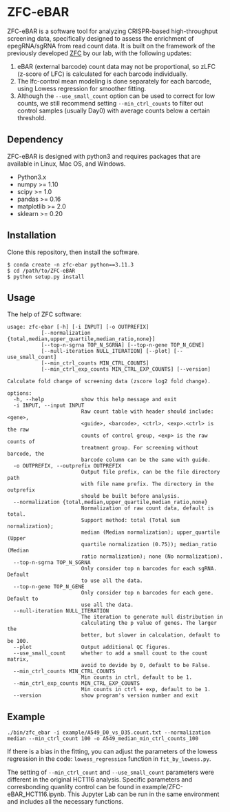 
# ZFC-eBAR #

ZFC-eBAR is a software tool for analyzing CRISPR-based high-throughput screening data, specifically designed to assess the enrichment of epegRNA/sgRNA from read count data. It is built on the framework of the previously developed [ZFC](https://github.com/wolfsonliu/zfc) by our lab, with the following updates:

1. eBAR (external barcode) count data may not be proportional, so zLFC (z-score of LFC) is calculated for each barcode individually.
2. The lfc-control mean modeling is done separately for each barcode, using Lowess regression for smoother fitting.
3. Although the ``--use_small_count`` option can be used to correct for low counts, we still recommend setting ``--min_ctrl_counts`` to filter out control samples (usually Day0) with average counts below a certain threshold.


## Dependency ##

ZFC-eBAR is designed with python3 and requires packages that are available
in Linux, Mac OS, and Windows.

* Python3.x
* numpy >= 1.10
* scipy >= 1.0
* pandas >= 0.16
* matplotlib >= 2.0
* sklearn >= 0.20

## Installation ##

Clone this repository, then install the software.

```{shell}
$ conda create -n zfc-ebar python==3.11.3
$ cd /path/to/ZFC-eBAR
$ python setup.py install
```

## Usage ##

The help of ZFC software:

```{shell}
usage: zfc-ebar [-h] [-i INPUT] [-o OUTPREFIX]
           [--normalization {total,median,upper_quartile,median_ratio,none}]
           [--top-n-sgrna TOP_N_SGRNA] [--top-n-gene TOP_N_GENE]
           [--null-iteration NULL_ITERATION] [--plot] [--use_small_count]
           [--min_ctrl_counts MIN_CTRL_COUNTS]
           [--min_ctrl_exp_counts MIN_CTRL_EXP_COUNTS] [--version]

Calculate fold change of screening data (zscore log2 fold change).

options:
  -h, --help            show this help message and exit
  -i INPUT, --input INPUT
                        Raw count table with header should include: <gene>,
                        <guide>, <barcode>, <ctrl>, <exp>.<ctrl> is the raw
                        counts of control group, <exp> is the raw counts of
                        treatment group. For screening without barcode, the
                        barcode column can be the same with guide.
  -o OUTPREFIX, --outprefix OUTPREFIX
                        Output file prefix, can be the file directory path
                        with file name prefix. The directory in the outprefix
                        should be built before analysis.
  --normalization {total,median,upper_quartile,median_ratio,none}
                        Normalization of raw count data, default is total.
                        Support method: total (Total sum normalization);
                        median (Median normalization); upper_quartile (Upper
                        quartile normalization (0.75)); median_ratio (Median
                        ratio normalization); none (No normalization).
  --top-n-sgrna TOP_N_SGRNA
                        Only consider top n barcodes for each sgRNA. Default
                        to use all the data.
  --top-n-gene TOP_N_GENE
                        Only consider top n barcodes for each gene. Default to
                        use all the data.
  --null-iteration NULL_ITERATION
                        The iteration to generate null distribution in
                        calculating the p value of genes. The larger the
                        better, but slower in calculation, default to be 100.
  --plot                Output additional QC figures.
  --use_small_count     whether to add a small count to the count matrix,
                        avoid to devide by 0, default to be False.
  --min_ctrl_counts MIN_CTRL_COUNTS
                        Min counts in ctrl, default to be 1.
  --min_ctrl_exp_counts MIN_CTRL_EXP_COUNTS
                        Min counts in ctrl + exp, default to be 1.
  --version             show program's version number and exit
```


## Example ##


```shell
./bin/zfc_ebar -i example/A549_D0_vs_D35.count.txt --normalization median --min_ctrl_count 100 -o A549_median_min_ctrl_counts_100 
```


If there is a bias in the fitting, you can adjust the parameters of the lowess regression in the code: ``lowess_regression`` function in ``fit_by_lowess.py``. 

The setting of ``--min_ctrl_count`` and ``--use_small_count`` parameters were different in the original HCT116 analysis. Specific parameters and corresbonding quanlity control can be found in example/ZFC-eBAR_HCT116.ipynb. This Jupyter Lab can be run in the same environment and includes all the necessary functions.